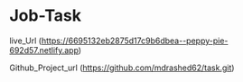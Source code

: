 # Job-Task

live_Url (https://6695132eb2875d17c9b6dbea--peppy-pie-692d57.netlify.app)

Github_Project_url (https://github.com/mdrashed62/task.git)

